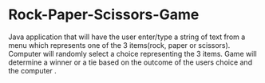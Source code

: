 # Rock-Paper-Scissors-Game
Java application that will have the user enter/type a string of text from a menu which represents one of the 3 items(rock, paper or scissors). Computer will randomly select a choice representing the 3 items. Game will determine a winner or a tie based on the outcome of the users choice and the computer .
